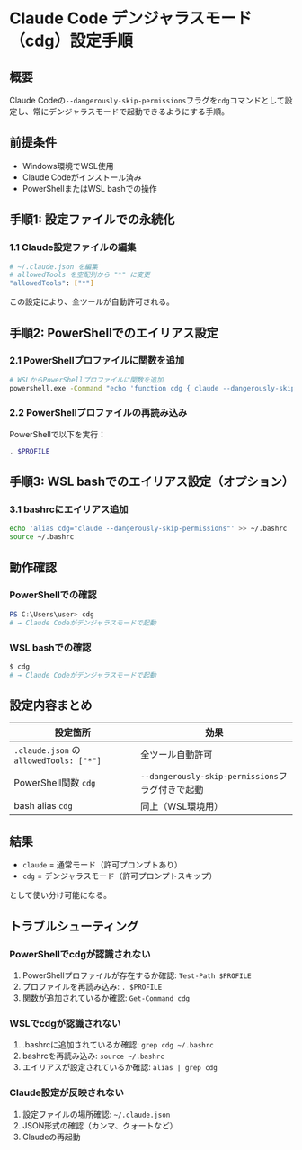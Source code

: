 # Claude Code デンジャラスモード（cdg）設定手順

## 概要
Claude Codeの`--dangerously-skip-permissions`フラグを`cdg`コマンドとして設定し、常にデンジャラスモードで起動できるようにする手順。

## 前提条件
- Windows環境でWSL使用
- Claude Codeがインストール済み
- PowerShellまたはWSL bashでの操作

## 手順1: 設定ファイルでの永続化

### 1.1 Claude設定ファイルの編集
```bash
# ~/.claude.json を編集
# allowedTools を空配列から "*" に変更
"allowedTools": ["*"]
```

この設定により、全ツールが自動許可される。

## 手順2: PowerShellでのエイリアス設定

### 2.1 PowerShellプロファイルに関数を追加
```bash
# WSLからPowerShellプロファイルに関数を追加
powershell.exe -Command "echo 'function cdg { claude --dangerously-skip-permissions @args }' | Add-Content -Path \$PROFILE -Force"
```

### 2.2 PowerShellプロファイルの再読み込み
PowerShellで以下を実行：
```powershell
. $PROFILE
```

## 手順3: WSL bashでのエイリアス設定（オプション）

### 3.1 bashrcにエイリアス追加
```bash
echo 'alias cdg="claude --dangerously-skip-permissions"' >> ~/.bashrc
source ~/.bashrc
```

## 動作確認

### PowerShellでの確認
```powershell
PS C:\Users\user> cdg
# → Claude Codeがデンジャラスモードで起動
```

### WSL bashでの確認
```bash
$ cdg
# → Claude Codeがデンジャラスモードで起動
```

## 設定内容まとめ

| 設定箇所 | 効果 |
|---------|------|
| `.claude.json` の `allowedTools: ["*"]` | 全ツール自動許可 |
| PowerShell関数 `cdg` | `--dangerously-skip-permissions`フラグ付きで起動 |
| bash alias `cdg` | 同上（WSL環境用） |

## 結果
- `claude` = 通常モード（許可プロンプトあり）
- `cdg` = デンジャラスモード（許可プロンプトスキップ）

として使い分け可能になる。

## トラブルシューティング

### PowerShellでcdgが認識されない
1. PowerShellプロファイルが存在するか確認: `Test-Path $PROFILE`
2. プロファイルを再読み込み: `. $PROFILE`
3. 関数が追加されているか確認: `Get-Command cdg`

### WSLでcdgが認識されない
1. .bashrcに追加されているか確認: `grep cdg ~/.bashrc`
2. bashrcを再読み込み: `source ~/.bashrc`
3. エイリアスが設定されているか確認: `alias | grep cdg`

### Claude設定が反映されない
1. 設定ファイルの場所確認: `~/.claude.json`
2. JSON形式の確認（カンマ、クォートなど）
3. Claudeの再起動